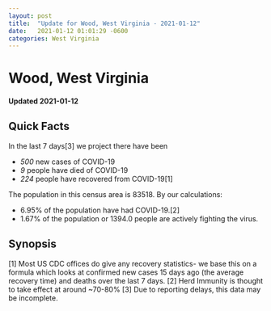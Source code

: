 ```yaml
---
layout: post
title:  "Update for Wood, West Virginia - 2021-01-12"
date:   2021-01-12 01:01:29 -0600
categories: West Virginia
---
```


# Wood, West Virginia
#### Updated 2021-01-12

## Quick Facts

In the last 7 days[3] we project there have been
- *500* new cases of COVID-19
- *9* people have died of COVID-19
- *224* people have recovered from COVID-19[1]

The population in this census area is 83518. By our calculations:
- 6.95% of the population have had COVID-19.[2]
- 1.67% of the population or 1394.0 people are actively fighting the virus.

## Synopsis




[1] Most US CDC offices do give any recovery statistics- we base this on a formula which looks at confirmed new cases
15 days ago (the average recovery time) and deaths over the last 7 days.
[2] Herd Immunity is thought to take effect at around ~70-80%
[3] Due to reporting delays, this data may be incomplete. 
    